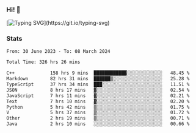 ### Hi!  👋

[![Typing SVG](https://readme-typing-svg.herokuapp.com?font=Fira+Code&pause=1000&width=435&lines=Hello!+I'm+Texiwustion.)](https://git.io/typing-svg)

### Stats

<!--START_SECTION:waka-->

```txt
From: 30 June 2023 - To: 08 March 2024

Total Time: 326 hrs 26 mins

C++             158 hrs 9 mins  ████████████░░░░░░░░░░░░░   48.45 %
Markdown        82 hrs 31 mins  ██████▒░░░░░░░░░░░░░░░░░░   25.28 %
TypeScript      37 hrs 34 mins  ███░░░░░░░░░░░░░░░░░░░░░░   11.51 %
JSON            8 hrs 17 mins   ▓░░░░░░░░░░░░░░░░░░░░░░░░   02.54 %
JavaScript      7 hrs 11 mins   ▓░░░░░░░░░░░░░░░░░░░░░░░░   02.21 %
Text            7 hrs 10 mins   ▓░░░░░░░░░░░░░░░░░░░░░░░░   02.20 %
Python          5 hrs 42 mins   ▒░░░░░░░░░░░░░░░░░░░░░░░░   01.75 %
V               5 hrs 37 mins   ▒░░░░░░░░░░░░░░░░░░░░░░░░   01.72 %
Other           2 hrs 19 mins   ▒░░░░░░░░░░░░░░░░░░░░░░░░   00.71 %
Java            2 hrs 10 mins   ░░░░░░░░░░░░░░░░░░░░░░░░░   00.66 %
```

<!--END_SECTION:waka-->

